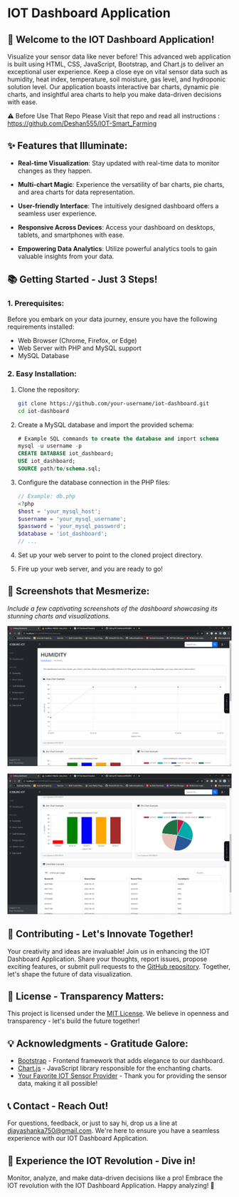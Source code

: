 # IOT Dashboard Application

## 🚀 Welcome to the IOT Dashboard Application!

Visualize your sensor data like never before! This advanced web application is built using HTML, CSS, JavaScript, Bootstrap, and Chart.js to deliver an exceptional user experience. Keep a close eye on vital sensor data such as humidity, heat index, temperature, soil moisture, gas level, and hydroponic solution level. Our application boasts interactive bar charts, dynamic pie charts, and insightful area charts to help you make data-driven decisions with ease.

⚠️ Before Use That Repo Please Visit that repo and read all instructions : https://github.com/Deshan555/IOT-Smart_Farming

## ✨ Features that Illuminate:

- **Real-time Visualization**: Stay updated with real-time data to monitor changes as they happen.

- **Multi-chart Magic**: Experience the versatility of bar charts, pie charts, and area charts for data representation.

- **User-friendly Interface**: The intuitively designed dashboard offers a seamless user experience.

- **Responsive Across Devices**: Access your dashboard on desktops, tablets, and smartphones with ease.

- **Empowering Data Analytics**: Utilize powerful analytics tools to gain valuable insights from your data.

## 📚 Getting Started - Just 3 Steps!

### 1. Prerequisites:

Before you embark on your data journey, ensure you have the following requirements installed:

- Web Browser (Chrome, Firefox, or Edge)
- Web Server with PHP and MySQL support
- MySQL Database

### 2. Easy Installation:

1. Clone the repository:

   ```bash
   git clone https://github.com/your-username/iot-dashboard.git
   cd iot-dashboard
   ```

2. Create a MySQL database and import the provided schema:

   ```sql
   # Example SQL commands to create the database and import schema
   mysql -u username -p
   CREATE DATABASE iot_dashboard;
   USE iot_dashboard;
   SOURCE path/to/schema.sql;
   ```

3. Configure the database connection in the PHP files:

   ```php
   // Example: db.php
   <?php
   $host = 'your_mysql_host';
   $username = 'your_mysql_username';
   $password = 'your_mysql_password';
   $database = 'iot_dashboard';
   // ...
   ```

4. Set up your web server to point to the cloned project directory.

5. Fire up your web server, and you are ready to go!

## 🌟 Screenshots that Mesmerize:

_Include a few captivating screenshots of the dashboard showcasing its stunning charts and visualizations._

![application-screen](https://github.com/Deshan555/IOT-Dashboard/blob/master/app/Screenshot_36.png)

![application-screen](https://github.com/Deshan555/IOT-Dashboard/blob/master/app/Screenshot_37.png)
## 🙌 Contributing - Let's Innovate Together!

Your creativity and ideas are invaluable! Join us in enhancing the IOT Dashboard Application. Share your thoughts, report issues, propose exciting features, or submit pull requests to the [GitHub repository](https://github.com/your-username/iot-dashboard). Together, let's shape the future of data visualization.

## 📜 License - Transparency Matters:

This project is licensed under the [MIT License](LICENSE). We believe in openness and transparency - let's build the future together!

## 💡 Acknowledgments - Gratitude Galore:

- [Bootstrap](https://getbootstrap.com/) - Frontend framework that adds elegance to our dashboard.
- [Chart.js](https://www.chartjs.org/) - JavaScript library responsible for the enchanting charts.
- [Your Favorite IOT Sensor Provider](https://www.your-sensor-provider.com/) - Thank you for providing the sensor data, making it all possible!

## 📞 Contact - Reach Out!

For questions, feedback, or just to say hi, drop us a line at djayashanka750@gmail.com. We're here to ensure you have a seamless experience with our IOT Dashboard Application.

## 🎉 Experience the IOT Revolution - Dive in!

Monitor, analyze, and make data-driven decisions like a pro! Embrace the IOT revolution with the IOT Dashboard Application. Happy analyzing! 🌈
